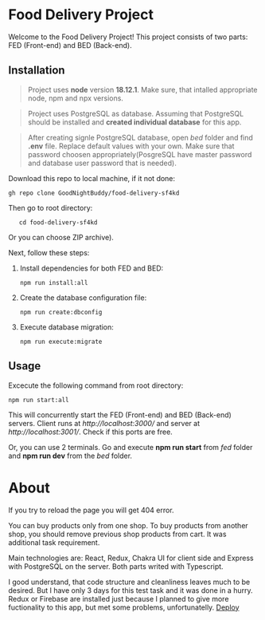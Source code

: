 # Food Delivery Project

Welcome to the Food Delivery Project! This project consists of two parts: FED (Front-end) and BED (Back-end).

## Installation

> Project uses **node** version **18.12.1**. Make sure, that intalled appropriate node, npm and npx versions.

> Project uses PostgreSQL as database. Assuming that PostgreSQL should be installed and **created individual database** for this app.

> After creating signle PostgreSQL database, open _bed_ folder and find **.env** file. Replace default values with your own. Make sure that password choosen appropriately(PosgreSQL have master password and database user password that is needed).

Download this repo to local machine, if it not done:

```
gh repo clone GoodNightBuddy/food-delivery-sf4kd
```
Then go to root directory:
```
   cd food-delivery-sf4kd
```

Or you can choose ZIP archive).

Next, follow these steps:

1. Install dependencies for both FED and BED:

   ```
   npm run install:all
   ```

2. Create the database configuration file:

   ```
   npm run create:dbconfig
   ```

3. Execute database migration:
   ```
   npm run execute:migrate
   ```

## Usage

Excecute the following command from root directory:

```
npm run start:all
```

This will concurrently start the FED (Front-end) and BED (Back-end) servers. Client runs at _http://localhost:3000/_ and server at _http://localhost:3001/_. Check if this ports are free.

Or, you can use 2 terminals. Go and execute **npm run start** from _fed_ folder and **npm run dev** from the _bed_ folder.

# About

If you try to reload the page you will get 404 error. 

You can buy products only from one shop. To buy products from another shop, you should remove previous shop products from cart. It was additional task requirement.

Main technologies are: React, Redux, Chakra UI for client side and Express with PostgreSQL on the server. Both parts writed with Typescript.

I good understand, that code structure and cleanliness leaves much to be desired. But I have only 3 days for this test task and it was done in a hurry. Redux or Firebase are installed just because I planned to give more fuctionality to this app, but met some problems, unfortunatelly.
[Deploy](https://food-delivery-front-end.onrender.com)
